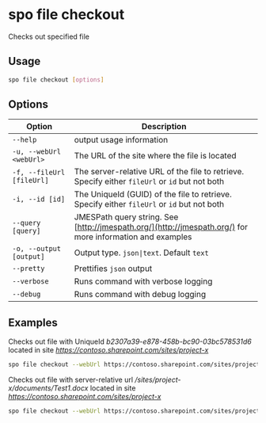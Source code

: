 # spo file checkout

Checks out specified file

## Usage

```sh
spo file checkout [options]
```

## Options

Option|Description
------|-----------
`--help`|output usage information
`-u, --webUrl <webUrl>`|The URL of the site where the file is located
`-f, --fileUrl [fileUrl]`|The server-relative URL of the file to retrieve. Specify either `fileUrl` or `id` but not both
`-i, --id [id]`|The UniqueId (GUID) of the file to retrieve. Specify either `fileUrl` or `id` but not both
`--query [query]`|JMESPath query string. See [http://jmespath.org/](http://jmespath.org/) for more information and examples
`-o, --output [output]`|Output type. `json\|text`. Default `text`
`--pretty`|Prettifies `json` output
`--verbose`|Runs command with verbose logging
`--debug`|Runs command with debug logging

## Examples

Checks out file with UniqueId _b2307a39-e878-458b-bc90-03bc578531d6_ located in site _https://contoso.sharepoint.com/sites/project-x_

```sh
spo file checkout --webUrl https://contoso.sharepoint.com/sites/project-x --id 'b2307a39-e878-458b-bc90-03bc578531d6'
```

Checks out file with server-relative url _/sites/project-x/documents/Test1.docx_ located in site _https://contoso.sharepoint.com/sites/project-x_

```sh
spo file checkout --webUrl https://contoso.sharepoint.com/sites/project-x --url '/sites/project-x/documents/Test1.docx'
```
